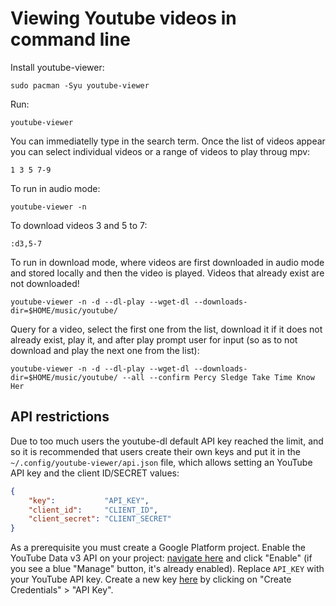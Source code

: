 # Viewing Youtube videos in command line

Install youtube-viewer:
```
sudo pacman -Syu youtube-viewer
```

Run:
```
youtube-viewer
```

You can immediatelly type in the search term. Once the list of videos appear you can select individual videos or a range of videos to play throug mpv:
```
1 3 5 7-9
```

To run in audio mode:
```
youtube-viewer -n
```

To download videos 3 and 5 to 7:
```
:d3,5-7
```

To run in download mode, where videos are first downloaded in audio mode and stored locally and then the video is played. Videos that already exist are not downloaded!
```
youtube-viewer -n -d --dl-play --wget-dl --downloads-dir=$HOME/music/youtube/
```

Query for a video, select the first one from the list, download it if it does not already exist, play it, and after play prompt user for input (so as to not download and play the next one from the list):
```
youtube-viewer -n -d --dl-play --wget-dl --downloads-dir=$HOME/music/youtube/ --all --confirm Percy Sledge Take Time Know Her
```

## API restrictions

Due to too much users the youtube-dl default API key reached the limit, and so it is recommended that users create their own keys and put it in the `~/.config/youtube-viewer/api.json` file, which allows setting an YouTube API key and the client ID/SECRET values:
```json
{
    "key":           "API_KEY",
    "client_id":     "CLIENT_ID",
    "client_secret": "CLIENT_SECRET"
}
```

As a prerequisite you must create a Google Platform project. Enable the YouTube Data v3 API on your project: [navigate here](https://console.developers.google.com/apis/library/youtube.googleapis.com) and click "Enable" (if you see a blue "Manage" button, it's already enabled). Replace `API_KEY` with your YouTube API key. Create a new key [here](https://console.developers.google.com/apis/credentials) by clicking on "Create Credentials" > "API Key".


